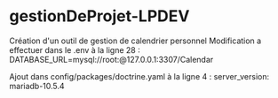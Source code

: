 # gestionDeProjet-LPDEV
Création d'un outil de gestion de calendrier personnel
Modification a effectuer dans le .env à la ligne 28 :
DATABASE_URL=mysql://root:@127.0.0.1:3307/Calendar

Ajout dans config/packages/doctrine.yaml à la ligne 4 :
server_version: mariadb-10.5.4

